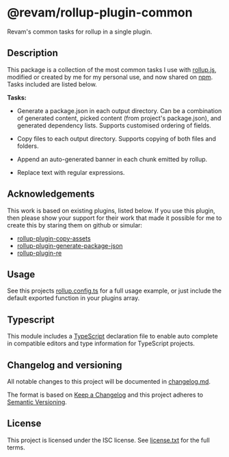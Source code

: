 # @revam/rollup-plugin-common

Revam's common tasks for rollup in a single plugin.

## Description

This package is a collection of the most common tasks I use with
[rollup.js](https://rollupjs.org), modified or created by me for my personal
use, and now shared on [npm](https://npmjs.org). Tasks included are listed
below.

**Tasks:**

- Generate a package.json in each output directory. Can be a combination of
  generated content, picked content (from project's package.json), and
  generated dependency lists. Supports customised ordering of fields.

- Copy files to each output directory. Supports copying of both files and
  folders.

- Append an auto-generated banner in each chunk emitted by rollup.

- Replace text with regular expressions.

## Acknowledgements

This work is based on existing plugins, listed below. If you use this
plugin, then please show your support for their work that made it possible for
me to create this by staring them on github or simular:

- [rollup-plugin-copy-assets](https://github.com/bengsfort/rollup-plugin-copy-assets)
- [rollup-plugin-generate-package-json](https://github.com/VladShcherbin/rollup-plugin-generate-package-json)
- [rollup-plugin-re](https://github.com/jetiny/rollup-plugin-re)

## Usage

See this projects [rollup.config.ts](./config/rollup.config.ts) for a full
usage example, or just include the default exported function in your plugins
array.

## Typescript

This module includes a [TypeScript](https://www.typescriptlang.org/)
declaration file to enable auto complete in compatible editors and type
information for TypeScript projects.

## Changelog and versioning

All notable changes to this project will be documented in [changelog.md](./changelog.md).

The format is based on [Keep a Changelog](http://keepachangelog.com/en/1.0.0/)
and this project adheres to [Semantic Versioning](http://semver.org/spec/v2.0.0.html).

## License

This project is licensed under the ISC license. See [license.txt](./license.txt)
for the full terms.
